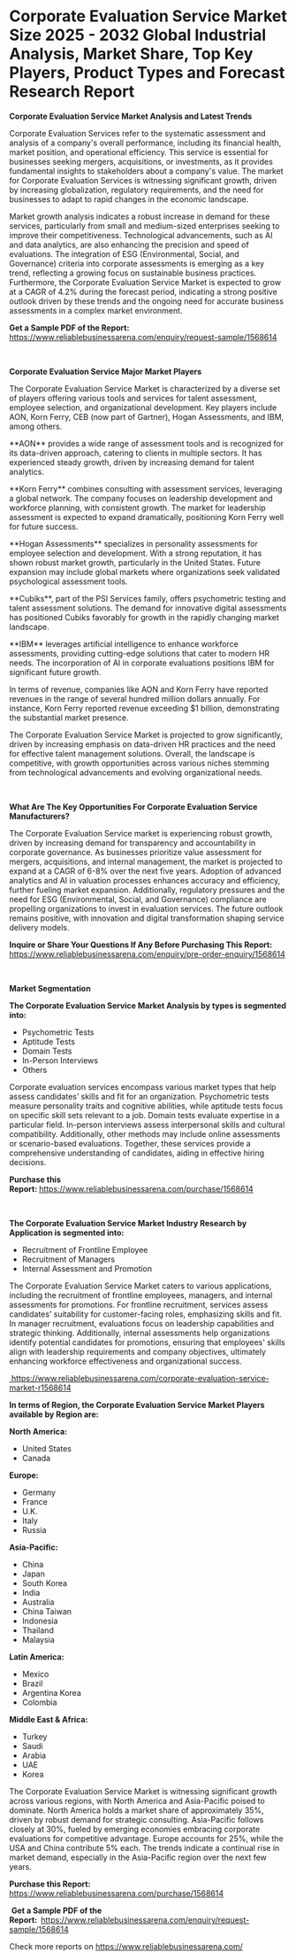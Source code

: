 <p><h1>Corporate Evaluation Service Market Size 2025 - 2032 Global Industrial Analysis, Market Share, Top Key Players, Product Types and Forecast Research Report</h1></p><p><strong>Corporate Evaluation Service Market Analysis and Latest Trends</strong></p>
<p><p>Corporate Evaluation Services refer to the systematic assessment and analysis of a company's overall performance, including its financial health, market position, and operational efficiency. This service is essential for businesses seeking mergers, acquisitions, or investments, as it provides fundamental insights to stakeholders about a company's value. The market for Corporate Evaluation Services is witnessing significant growth, driven by increasing globalization, regulatory requirements, and the need for businesses to adapt to rapid changes in the economic landscape.</p><p>Market growth analysis indicates a robust increase in demand for these services, particularly from small and medium-sized enterprises seeking to improve their competitiveness. Technological advancements, such as AI and data analytics, are also enhancing the precision and speed of evaluations. The integration of ESG (Environmental, Social, and Governance) criteria into corporate assessments is emerging as a key trend, reflecting a growing focus on sustainable business practices. Furthermore, the Corporate Evaluation Service Market is expected to grow at a CAGR of 4.2% during the forecast period, indicating a strong positive outlook driven by these trends and the ongoing need for accurate business assessments in a complex market environment.</p></p>
<p><strong>Get a Sample PDF of the Report:&nbsp;</strong> <a href="https://www.reliablebusinessarena.com/enquiry/request-sample/1568614?utm_campaign=3010&utm_medium=2&utm_source=Github&utm_content=ia&utm_term=25032025&utm_id=corporate-evaluation-service">https://www.reliablebusinessarena.com/enquiry/request-sample/1568614</a></p>
<p>&nbsp;</p>
<p><strong>Corporate Evaluation Service Major Market Players</strong></p>
<p><p>The Corporate Evaluation Service Market is characterized by a diverse set of players offering various tools and services for talent assessment, employee selection, and organizational development. Key players include AON, Korn Ferry, CEB (now part of Gartner), Hogan Assessments, and IBM, among others. </p><p>**AON** provides a wide range of assessment tools and is recognized for its data-driven approach, catering to clients in multiple sectors. It has experienced steady growth, driven by increasing demand for talent analytics.</p><p>**Korn Ferry** combines consulting with assessment services, leveraging a global network. The company focuses on leadership development and workforce planning, with consistent growth. The market for leadership assessment is expected to expand dramatically, positioning Korn Ferry well for future success.</p><p>**Hogan Assessments** specializes in personality assessments for employee selection and development. With a strong reputation, it has shown robust market growth, particularly in the United States. Future expansion may include global markets where organizations seek validated psychological assessment tools.</p><p>**Cubiks**, part of the PSI Services family, offers psychometric testing and talent assessment solutions. The demand for innovative digital assessments has positioned Cubiks favorably for growth in the rapidly changing market landscape.</p><p>**IBM** leverages artificial intelligence to enhance workforce assessments, providing cutting-edge solutions that cater to modern HR needs. The incorporation of AI in corporate evaluations positions IBM for significant future growth.</p><p>In terms of revenue, companies like AON and Korn Ferry have reported revenues in the range of several hundred million dollars annually. For instance, Korn Ferry reported revenue exceeding $1 billion, demonstrating the substantial market presence.</p><p>The Corporate Evaluation Service Market is projected to grow significantly, driven by increasing emphasis on data-driven HR practices and the need for effective talent management solutions. Overall, the landscape is competitive, with growth opportunities across various niches stemming from technological advancements and evolving organizational needs.</p></p>
<p>&nbsp;</p>
<p><strong>What Are The Key Opportunities For Corporate Evaluation Service Manufacturers?</strong></p>
<p><p>The Corporate Evaluation Service market is experiencing robust growth, driven by increasing demand for transparency and accountability in corporate governance. As businesses prioritize value assessment for mergers, acquisitions, and internal management, the market is projected to expand at a CAGR of 6-8% over the next five years. Adoption of advanced analytics and AI in valuation processes enhances accuracy and efficiency, further fueling market expansion. Additionally, regulatory pressures and the need for ESG (Environmental, Social, and Governance) compliance are propelling organizations to invest in evaluation services. The future outlook remains positive, with innovation and digital transformation shaping service delivery models.</p></p>
<p><strong>Inquire or Share Your Questions If Any Before Purchasing This Report:</strong> <a href="https://www.reliablebusinessarena.com/enquiry/pre-order-enquiry/1568614?utm_campaign=3010&utm_medium=2&utm_source=Github&utm_content=ia&utm_term=25032025&utm_id=corporate-evaluation-service">https://www.reliablebusinessarena.com/enquiry/pre-order-enquiry/1568614</a></p>
<p>&nbsp;</p>
<p><strong>Market Segmentation</strong></p>
<p><strong>The Corporate Evaluation Service Market Analysis by types is segmented into:</strong></p>
<p><ul><li>Psychometric Tests</li><li>Aptitude Tests</li><li>Domain Tests</li><li>In-Person Interviews</li><li>Others</li></ul></p>
<p><p>Corporate evaluation services encompass various market types that help assess candidates’ skills and fit for an organization. Psychometric tests measure personality traits and cognitive abilities, while aptitude tests focus on specific skill sets relevant to a job. Domain tests evaluate expertise in a particular field. In-person interviews assess interpersonal skills and cultural compatibility. Additionally, other methods may include online assessments or scenario-based evaluations. Together, these services provide a comprehensive understanding of candidates, aiding in effective hiring decisions.</p></p>
<p><strong>Purchase this Report:&nbsp;</strong><a href="https://www.reliablebusinessarena.com/purchase/1568614?utm_campaign=3010&utm_medium=2&utm_source=Github&utm_content=ia&utm_term=25032025&utm_id=corporate-evaluation-service">https://www.reliablebusinessarena.com/purchase/1568614</a></p>
<p>&nbsp;</p>
<p><strong>The Corporate Evaluation Service Market Industry Research by Application is segmented into:</strong></p>
<p><ul><li>Recruitment of Frontline Employee</li><li>Recruitment of Managers</li><li>Internal Assessment and Promotion</li></ul></p>
<p><p>The Corporate Evaluation Service Market caters to various applications, including the recruitment of frontline employees, managers, and internal assessments for promotions. For frontline recruitment, services assess candidates’ suitability for customer-facing roles, emphasizing skills and fit. In manager recruitment, evaluations focus on leadership capabilities and strategic thinking. Additionally, internal assessments help organizations identify potential candidates for promotions, ensuring that employees' skills align with leadership requirements and company objectives, ultimately enhancing workforce effectiveness and organizational success.</p></p>
<p><a href="https://www.reliablebusinessarena.com/corporate-evaluation-service-market-r1568614?utm_campaign=3010&utm_medium=2&utm_source=Github&utm_content=ia&utm_term=25032025&utm_id=corporate-evaluation-service">&nbsp;https://www.reliablebusinessarena.com/corporate-evaluation-service-market-r1568614</a></p>
<p><strong>In terms of Region, the Corporate Evaluation Service Market Players available by Region are:</strong></p>
<p>
    <p> <strong> North America: </strong>
        <ul>
            <li>United States</li>
            <li>Canada</li>
        </ul>
        </p> 
    <p> <strong> Europe: </strong>
        <ul>
            <li>Germany</li>
            <li>France</li>
            <li>U.K.</li>
            <li>Italy</li>
            <li>Russia</li>
        </ul>
        </p> 
    <p> <strong> Asia-Pacific: </strong>
        <ul>
            <li>China</li>
            <li>Japan</li>
            <li>South Korea</li>
            <li>India</li>
            <li>Australia</li>
            <li>China Taiwan</li>
            <li>Indonesia</li>
            <li>Thailand</li>
            <li>Malaysia</li>
        </ul>
        </p> 
    <p> <strong> Latin America: </strong>
        <ul>
            <li>Mexico</li>
            <li>Brazil</li>
            <li>Argentina Korea</li>
            <li>Colombia</li>
        </ul>
        </p> 
    <p> <strong> Middle East & Africa: </strong>
        <ul>
            <li>Turkey</li>
            <li>Saudi</li>
            <li>Arabia</li>
            <li>UAE</li>
            <li>Korea</li>
        </ul>
    </p>
    </p>
<p><p>The Corporate Evaluation Service Market is witnessing significant growth across various regions, with North America and Asia-Pacific poised to dominate. North America holds a market share of approximately 35%, driven by robust demand for strategic consulting. Asia-Pacific follows closely at 30%, fueled by emerging economies embracing corporate evaluations for competitive advantage. Europe accounts for 25%, while the USA and China contribute 5% each. The trends indicate a continual rise in market demand, especially in the Asia-Pacific region over the next few years.</p></p>
<p><strong>Purchase this Report: </strong><a href="https://www.reliablebusinessarena.com/purchase/1568614?utm_campaign=3010&utm_medium=2&utm_source=Github&utm_content=ia&utm_term=25032025&utm_id=corporate-evaluation-service">https://www.reliablebusinessarena.com/purchase/1568614</a></p>
<p>&nbsp;<strong>Get a Sample PDF of the Report:&nbsp;&nbsp;</strong><a href="https://www.reliablebusinessarena.com/enquiry/request-sample/1568614?utm_campaign=3010&utm_medium=2&utm_source=Github&utm_content=ia&utm_term=25032025&utm_id=corporate-evaluation-service">https://www.reliablebusinessarena.com/enquiry/request-sample/1568614</a></p>
<p><strong></strong></p>
<p>Check more reports on <a href="https://www.reliablebusinessarena.com/?utm_campaign=3010&utm_medium=2&utm_source=Github&utm_content=ia&utm_term=25032025&utm_id=corporate-evaluation-service">https://www.reliablebusinessarena.com/</a></p>